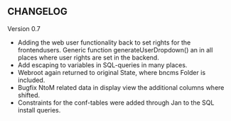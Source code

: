CHANGELOG
---------

Version 0.7

- Adding the web user functionality back to set rights for the frontendusers. Generic function generateUserDropdown() an in all places where user rights are set in the backend.
- Add escaping to variables in SQL-queries in many places.
- Webroot again returned to original State, where bncms Folder is included.
- Bugfix NtoM related data in display view the additional columns where shifted.
- Constraints for the conf-tables were added through Jan to the SQL install queries.
